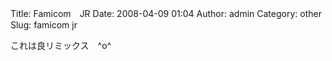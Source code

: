 Title: Famicom　JR
Date: 2008-04-09 01:04
Author: admin
Category: other
Slug: famicom jr

<p>
<script type="text/javascript" src="http://www.nicovideo.jp/thumb_watch/sm2910801" charset="utf-8"></script>
  
  
  
  
  
これは良リミックス　\^o\^
</p>

